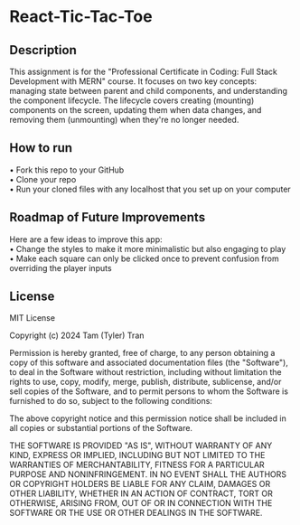 # React-Tic-Tac-Toe

## Description

This assignment is for the "Professional Certificate in Coding: Full Stack Development with MERN" course. It focuses on two key concepts: managing state between parent and child components, and understanding the component lifecycle. The lifecycle covers creating (mounting) components on the screen, updating them when data changes, and removing them (unmounting) when they're no longer needed.

## How to run

• Fork this repo to your GitHub <br />
• Clone your repo <br />
• Run your cloned files with any localhost that you set up on your computer

## Roadmap of Future Improvements

Here are a few ideas to improve this app: <br />
• Change the styles to make it more minimalistic but also engaging to play <br />
• Make each square can only be clicked once to prevent confusion from overriding the player inputs

## License

MIT License

Copyright (c) 2024 Tam (Tyler) Tran

Permission is hereby granted, free of charge, to any person obtaining a copy
of this software and associated documentation files (the "Software"), to deal
in the Software without restriction, including without limitation the rights
to use, copy, modify, merge, publish, distribute, sublicense, and/or sell
copies of the Software, and to permit persons to whom the Software is
furnished to do so, subject to the following conditions:

The above copyright notice and this permission notice shall be included in all
copies or substantial portions of the Software.

THE SOFTWARE IS PROVIDED "AS IS", WITHOUT WARRANTY OF ANY KIND, EXPRESS OR
IMPLIED, INCLUDING BUT NOT LIMITED TO THE WARRANTIES OF MERCHANTABILITY,
FITNESS FOR A PARTICULAR PURPOSE AND NONINFRINGEMENT. IN NO EVENT SHALL THE
AUTHORS OR COPYRIGHT HOLDERS BE LIABLE FOR ANY CLAIM, DAMAGES OR OTHER
LIABILITY, WHETHER IN AN ACTION OF CONTRACT, TORT OR OTHERWISE, ARISING FROM,
OUT OF OR IN CONNECTION WITH THE SOFTWARE OR THE USE OR OTHER DEALINGS IN THE
SOFTWARE.

